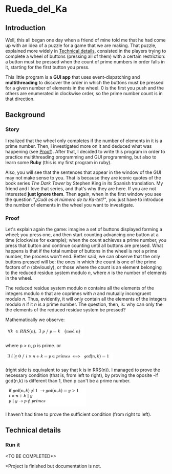 # Rueda_del_Ka
## Introduction
Well, this all began one day when a friend of mine told me that he had come up with an idea of a puzzle for a game that we are making. That puzzle, explained more widely in [Technical details](#Technical-details), consisted in the players trying to complete a wheel of buttons (pressing all of them) with a certain restriction: a button must be pressed when the count of prime numbers in order falls in it, starting for the first button you press.

This little program is a **GUI app** that uses event-dispatching and **multithreading** to discover the order in which the buttons must be pressed for a given number of elements in the wheel. 0 is the first you push and the others are enumerated in clockwise order, so the prime number count is in that direction.

## Background
### Story
I realized that the wheel only completes if the number of elements in it is a prime number. Then, I investigated more on it and deduced what was happening (see [Proof](#Proof)). After that, I decided to write this program in order to practice multithreading programming and GUI programming, but also to learn some **Ruby** (this is my first program in ruby).

Also, you will see that the sentences that appear in the window of the GUI may not make sense to you. That is because they are iconic quotes of the book series *The Dark Tower* by Stephen King in its Spanish translation. My friend and I love that series, and that's why they are here. If you are not interested **just ignore them**. Then again, when in the first window you see the question *"¿Cuál es el número de tu Ka-tet?"*, you just have to introduce the number of elements in the wheel you want to investigate.

### Proof
Let's explain again the game: imagine a set of buttons displayed forming a wheel; you press one, and then start counting advancing one button at a time (clockwise for example); when the count achieves a prime number, you press that button and continue counting until all buttons are pressed. What happens is that if the total number of buttons in the wheel is not a prime number, the process won't end. Better said, we can observe that the only buttons pressed will be: the ones in which the count is one of the prime factors of *n* (obviously), or those where the count is an element belonging to the reduced residue system modulo *n*, where *n* is the number of elements in the wheel. 

The reduced residue system modulo *n* contains all the elements of the integers modulo *n* that are coprimes with *n* and mutually incongruent modulo *n*. Thus, evidently, it will only contain all the elements of the integers modulo *n* if it *n* is a prime number. The question, then, is: why can only the the elements of the reduced residue system be pressed? 

Mathematically we observe:

![formula](https://github.com/Mefiso/Rueda_del_Ka/blob/master/Captura.PNG)

where p > n, p is prime.
or

![formula2](https://github.com/Mefiso/Rueda_del_Ka/blob/master/Captura2.PNG)

(right side is equivalent to say that k is in RRS(n)).
I managed to prove the necessary condition (that is, from left to right), by proving the oposite -if gcd(n,k) is different than 1, then p can't be a prime number.

![formula3](https://github.com/Mefiso/Rueda_del_Ka/blob/master/primes.PNG)

I haven't had time to prove the sufficient condition (from right to left).
## Technical details
### Run it
<TO BE COMPLETED*>

\*Project is finished but documentation is not.
